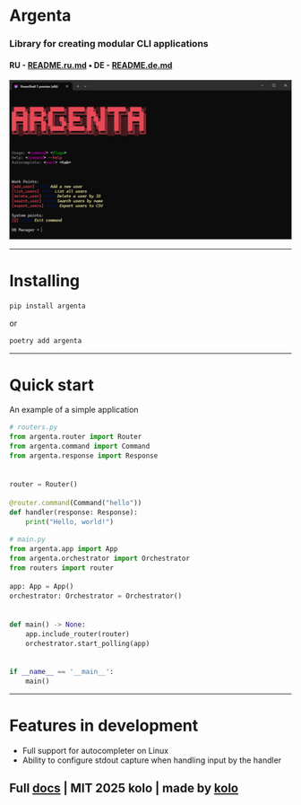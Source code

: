 # Argenta

### Library for creating modular CLI applications

#### RU - [README.ru.md](https://github.com/koloideal/Argenta/blob/kolo/README.ru.md) • DE - [README.de.md](https://github.com/koloideal/Argenta/blob/kolo/README.de.md)

![preview](https://github.com/koloideal/Argenta/blob/kolo/imgs/mock_app_preview4.png?raw=True)  

---

# Installing
```bash
pip install argenta
```
or
```bash
poetry add argenta
```

---

# Quick start

An example of a simple application
```python
# routers.py
from argenta.router import Router
from argenta.command import Command
from argenta.response import Response


router = Router()

@router.command(Command("hello"))
def handler(response: Response):
    print("Hello, world!")
```

```python
# main.py
from argenta.app import App
from argenta.orchestrator import Orchestrator
from routers import router

app: App = App()
orchestrator: Orchestrator = Orchestrator()


def main() -> None:
    app.include_router(router)
    orchestrator.start_polling(app)


if __name__ == '__main__':
    main()
```

---

# Features in development

- Full support for autocompleter on Linux
- Ability to configure stdout capture when handling input by the handler

## Full [docs](https://argenta-docs.vercel.app) | MIT 2025 kolo | made by [kolo](https://t.me/kolo_id)



